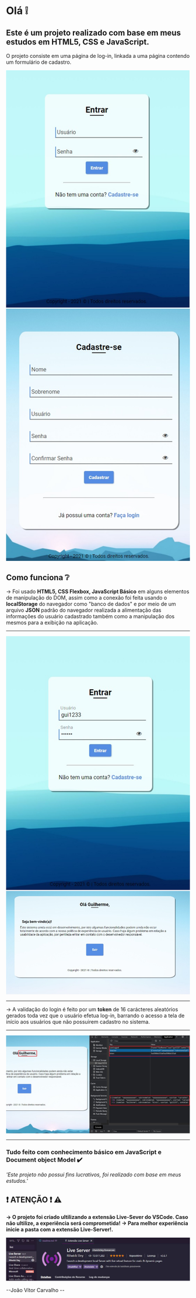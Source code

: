 <h1>Olá ❕</h1>

<h2>Este é um projeto realizado com base em meus estudos em HTML5, CSS e JavaScript. </h2>

<p>O projeto consiste em uma página de log-in, linkada a uma página contendo um formulário de cadastro.</p>

<img src="tela-login-cadastro/imgs/login.jpg"></img>
<br>
<img src="tela-login-cadastro/imgs/cadastro.jpg"></img>


<h2>Como funciona ❔</h2>
<p>
   → Foi usado <strong>HTML5, CSS Flexbox, JavaScript Básico</strong> em alguns elementos de manipulação do DOM, assim como a conexão foi feita usando o <strong>localStorage</strong> do navegador como "banco de dados" e por meio de um arquivo <strong>JSON</strong> padrão do navegador realizada a alimentação das informações do usuário cadastrado também como a manipulação dos mesmos para a exibição na aplicação.
</p>
<hr>
<img src="tela-login-cadastro/imgs/login-usuario.jpg"></img>
<br>
<img src="tela-login-cadastro/imgs/usuario-logado.jpg"></img>
<hr>
<p>
→ A validação do login é feito por um <strong>token</strong> de 16 carácteres aleatórios gerados toda vez que o usuário efetua log-in, barrando o acesso a tela de início aos usuários que não possuirem cadastro no sistema.
</p>
<hr>
<img src="tela-login-cadastro/imgs/exemplo.jpg"></img>
<hr>
<h3>
Tudo feito com conhecimento básico em JavaScript e Document object Model ✔️
</h3>

<em>'Este projeto não possui fins lucrativos, foi realizado com base em meus estudos.'</em>

<h2>❗ ATENÇÃO ❗ ⚠️</h2>

<strong> → O projeto foi criado ultilizando a extensão Live-Sever do VSCode. Caso não ultilize, a experiência será comprometida!
→ Para melhor experiência inicie a pasta com a extensão Live-Server!.</strong>

<img src="tela-login-cadastro/imgs/live-server.JPG"></img>

 --João Vítor Carvalho --

